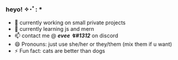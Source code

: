 ### heyo! ✧･ﾟ: * 

- 🧪 currently working on small private projects
- 🌱 currently learning js and mern
- 📫 contact me @ ***evee ↯#1312*** on discord
- 😄 Pronouns: just use she/her or they/them (mix them if u want)
- ⚡ Fun fact: cats are better than dogs

